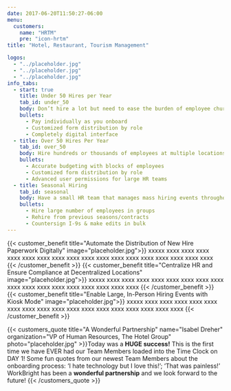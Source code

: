 ```yaml
---
date: 2017-06-20T11:50:27-06:00
menu:
  customers:
    name: "HRTM"
    pre: "icon-hrtm"
title: "Hotel, Restaurant, Tourism Management"

logos:
  - "../placeholder.jpg"
  - "../placeholder.jpg"
  - "../placeholder.jpg"
info_tabs:
  - start: true
    title: Under 50 Hires per Year
    tab_id: under_50
    body: Don’t hire a lot but need to ease the burden of employee churn and/or ready to go digital? WorkBright can help!
    bullets:
      - Pay individually as you onboard
      - Customized form distribution by role 
      - Completely digital interface
  - title: Over 50 Hires Per Year
    tab_id: over_50
    body: Hire hundreds or thousands of employees at multiple locations and want to centralize your HR? WorkBright is made for you!
    bullets:
      - Accurate budgeting with blocks of employees
      - Customized form distribution by role
      - Advanced user permissions for large HR teams
  - title: Seasonal Hiring
    tab_id: seasonal
    body: Have a small HR team that manages mass hiring events throughout the year? WorkBright meets your needs!
    bullets:
      - Hire large number of employees in groups
      - Rehire from previous seasons/contracts
      - Countersign I-9s & make edits in bulk 
---
```

{{< customer_benefit title="Automate the Distribution of New Hire Paperwork Digitally" image="placeholder.jpg">}}
  xxxxx xxxx xxxx xxxx xxxx xxxx xxxx xxxx xxxx xxxx xxxx xxxx xxxx xxxx xxxx xxxx xxxx xxxx
{{< /customer_benefit >}}
{{< customer_benefit title="Centralize HR and Ensure Compliance at Decentralized Locations" image="placeholder.jpg">}}
  xxxxx xxxx xxxx xxxx xxxx xxxx xxxx xxxx xxxx xxxx xxxx xxxx xxxx xxxx xxxx xxxx xxxx xxxx
{{< /customer_benefit >}}
{{< customer_benefit title="Enable Large, In-Person Hiring Events with Kiosk Mode" image="placeholder.jpg">}}
  xxxxx xxxx xxxx xxxx xxxx xxxx xxxx xxxx xxxx xxxx xxxx xxxx xxxx xxxx xxxx xxxx xxxx xxxx
{{< /customer_benefit >}}

{{< customers_quote title="A Wonderful Partnership" name="Isabel Dreher" organization="VP of Human Resources, The Hotel Group" photo="placeholder.jpg" >}}Today was a <strong>HUGE success!</strong> This is the first time we have EVER had our Team Members loaded into the Time Clock on DAY 1! Some fun quotes from our newest Team Members about the onboarding process: ‘I hate technology but I love this!’; ‘That was painless!’ WorkBright has been a <strong>wonderful partnership</strong> and we look forward to the future! {{< /customers_quote >}}